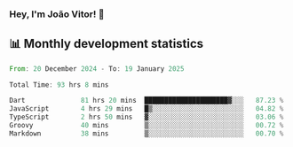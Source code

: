 ### Hey, I'm João Vitor! 👋

<!--
**joaovitorcf97/joaovitorcf97** is a ✨ _special_ ✨ repository because its `README.md` (this file) appears on your GitHub profile.

Here are some ideas to get you started:

- 🔭 I’m currently working on ...
- 🌱 I’m currently learning ...
- 👯 I’m looking to collaborate on ...
- 🤔 I’m looking for help with ...
- 💬 Ask me about ...
- 📫 How to reach me: ...
- 😄 Pronouns: ...
- ⚡ Fun fact: ...
-->
## 📊 Monthly development statistics

<!--START_SECTION:waka-->

```rust
From: 20 December 2024 - To: 19 January 2025

Total Time: 93 hrs 8 mins

Dart              81 hrs 20 mins  █████████████████████▓░░░   87.23 %
JavaScript        4 hrs 29 mins   █▒░░░░░░░░░░░░░░░░░░░░░░░   04.82 %
TypeScript        2 hrs 50 mins   ▓░░░░░░░░░░░░░░░░░░░░░░░░   03.06 %
Groovy            40 mins         ▒░░░░░░░░░░░░░░░░░░░░░░░░   00.72 %
Markdown          38 mins         ▒░░░░░░░░░░░░░░░░░░░░░░░░   00.70 %
```

<!--END_SECTION:waka-->
